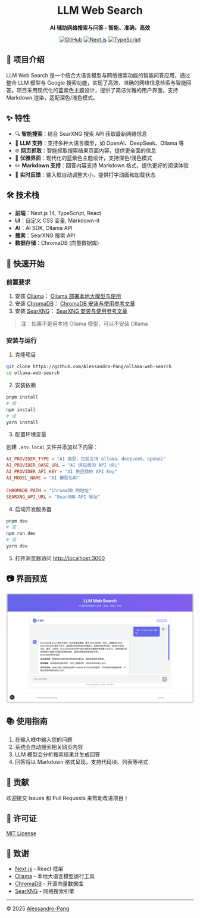 <div align="center">

<h1>LLM Web Search</h1>

**AI 辅助网络搜索与问答 - 智能、准确、高效**

[![GitHub](https://img.shields.io/github/license/Alessandro-Pang/ollama-web-search)](https://github.com/Alessandro-Pang/ollama-web-search/blob/main/LICENSE)
[![Next.js](https://img.shields.io/badge/Next.js-14-black)](https://nextjs.org/)
[![TypeScript](https://img.shields.io/badge/TypeScript-5.0-blue)](https://www.typescriptlang.org/)

</div>

## 📝 项目介绍

LLM Web Search 是一个结合大语言模型与网络搜索功能的智能问答应用，通过整合 LLM 模型与 Google 搜索功能，实现了高效、准确的网络信息检索与智能回答。项目采用现代化的蓝紫色主题设计，提供了简洁优雅的用户界面，支持 Markdown 渲染，适配深色/浅色模式。

## ✨ 特性

- 🔍 **智能搜索**：结合 SearXNG 搜索 API 获取最新网络信息
- 🧠 **LLM 支持**：支持多种大语言模型，如 OpenAI、DeepSeek、Ollama 等
- 🌐 **网页抓取**：智能抓取搜索结果页面内容，提供更全面的信息
- 💬 **优雅界面**：现代化的蓝紫色主题设计，支持深色/浅色模式
- ✏️ **Markdown 支持**：回答内容支持 Markdown 格式，提供更好的阅读体验
- 🔄 **实时反馈**：输入框自动调整大小，提供打字动画和加载状态

## 🛠️ 技术栈

- **前端**：Next.js 14, TypeScript, React
- **UI**：自定义 CSS 变量, Markdown-it
- **AI**：AI SDK, Ollama API
- **搜索**：SearXNG 搜索 API
- **数据存储**：ChromaDB (向量数据库)

## 🚀 快速开始

### 前置要求

1. 安装 [Ollama](https://ollama.com/)： [Ollama 部署本地大模型与使用](https://juejin.cn/post/7457812218509377587)
2. 安装 [ChromaDB](https://www.trychroma.com/)： [ChromaDB 安装与使用参考文章](https://juejin.cn/post/7480401080742248474)
3. 安装 [SearXNG](https://searxng.org)： [SearXNG 安装与使用参考文章](https://juejin.cn/post/7480089438899404850)

> 注：如果不是用本地 Ollama 模型，可以不安装 Ollama

### 安装与运行

1. 克隆项目

```bash
git clone https://github.com/Alessandro-Pang/ollama-web-search
cd ollama-web-search
```

2. 安装依赖

```bash
pnpm install
# 或
npm install
# 或
yarn install
```

3. 配置环境变量

创建 `.env.local` 文件并添加以下内容：

```conf
AI_PROVIDER_TYPE = "AI 类型，目前支持 ollama、deepseek、openai"
AI_PROVIDER_BASE_URL = "AI 供应商的 API URL"
AI_PROVIDER_API_KEY = "AI 供应商的 API Key"
AI_MODEL_NAME = "AI 模型名称"

CHROMADB_PATH = "ChromaDB 的地址"
SEARXNG_API_URL = "SearXNG API 地址"
```

4. 启动开发服务器

```bash
pnpm dev
# 或
npm run dev
# 或
yarn dev
```

5. 打开浏览器访问 [http://localhost:3000](http://localhost:3000)

## 📷 界面预览

![LLM Web Search 界面预览](public/preview.png)

## 📚 使用指南

1. 在输入框中输入您的问题
2. 系统会自动搜索相关网页内容
3. LLM 模型会分析搜索结果并生成回答
4. 回答将以 Markdown 格式呈现，支持代码块、列表等格式

## 🤝 贡献

欢迎提交 Issues 和 Pull Requests 来帮助改进项目！

## 📄 许可证

[MIT License](LICENSE)

## 🙏 致谢

- [Next.js](https://nextjs.org/) - React 框架
- [Ollama](https://ollama.com/) - 本地大语言模型运行工具
- [ChromaDB](https://www.trychroma.com/) - 开源向量数据库
- [SearXNG](https://searxng.org) - 网络搜索引擎

---

© 2025 [Alessandro-Pang](https://github.com/Alessandro-Pang)
